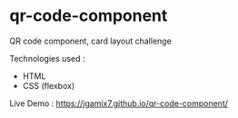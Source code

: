 # qr-code-component
QR code component, card layout challenge

Technologies used : 
- HTML
- CSS (flexbox)

Live Demo : https://jgamix7.github.io/qr-code-component/
